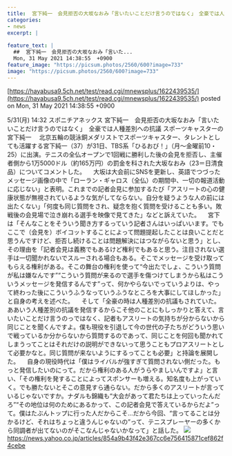 ```yaml
---
title:  宮下純一　会見拒否の大坂なおみ「言いたいことだけ言うのではなく」　全豪では人種差別への抗議  
categories:
- news
excerpt: |
  
feature_text: |
  ##  宮下純一　会見拒否の大坂なおみ「言いた...
  Mon, 31 May 2021 14:38:55  +0900
feature_image: "https://picsum.photos/2560/600?image=733"
image: "https://picsum.photos/2560/600?image=733"
---
```


[https://hayabusa9.5ch.net/test/read.cgi/mnewsplus/1622439535/](https://hayabusa9.5ch.net/test/read.cgi/mnewsplus/1622439535/)
posted on Mon, 31 May 2021 14:38:55  +0900

<!--more-->

5/31(月) 14:32 スポニチアネックス 宮下純一　会見拒否の大坂なおみ「言いたいことだけ言うのではなく」　全豪では人種差別への抗議 スポーツキャスターの宮下純一 　北京五輪の競泳銅メダリストでスポーツキャスター、タレントとしても活躍する宮下純一（37）が31日、TBS系「ひるおび！」（月〜金曜前10・25）に出演。テニスの全仏オープンで1回戦に勝利した後の会見を拒否し、主催者側から1万5000ドル（約165万円）の罰金を科された大坂なおみ（23＝日清食品）についてコメントした。 　大坂は大会前にSNSを更新し、英語でつづったメッセージ画像の中で「ローラン・ギャロス（全仏）の期間中、一切の報道活動に応じない」と表明。これまでの記者会見に参加するたび「アスリートの心の健康状態が無視されているような気がしてならない。自分を疑うような人の前には出たくない」「何度も同じ質問をされ、疑念を抱く質問を受けることも多い。敗戦後の会見場で泣き崩れる選手を映像で見てきた」などと訴えていた。 　宮下は「そんなことをそういう聞き方するっていう記者さんはいっぱいいます。でもここで（会見を）ボイコットすることによって問題提起したことは良いことだと思うんですけど、拒否し続けることは問題解決にはつながらないと思う」とし、その理由を「記者会見は義務でもあるけど権利でもあると思う。注目されない選手は一切聞かれないでスルーされる場合もある。そこでメッセージを受け取ってもらえる権利がある。そこの舞台の権利を使って“今出たでしょ、こういう質問が私は嫌なんです”“こういう質問が来るので選手を傷つけてしまうから私はこういうメッセージを発信するんです”って、何かやらないでっていうよりは、やって終わった後にこういうふうなっていうふうなところを大事にしてほしかった」と自身の考えを述べた。 　そして「全豪の時は人種差別の抗議もされていた。ああいう人種差別の抗議を発信するからこそ他のことにもしっかりと答えて、言いたいことだけ言うのっではなく、記者もアスリートの気持ちが分からないから同じことを聞くんですよ。僕も現役を引退して今の世代の子たちがどういう思いで戦っているか分からないから質問するのであって、同じことを何回も聞かれてしまうってことはそれだけの説明ができないって思うこともプロアスリートとして必要かなと。同じ質問が来ないようにするってことも必要」と持論を展開した。 　自身の現役時代は「僕はライバルが強すぎて質問されない側だった。もっと発信したいのにって。だから権利のある人がうらやましいんですよ」と言い、「その権利を発することによってスポンサーも増える。知名度も上がっていく。でも勝たないとそこの意見すら通らない。だから多くのアスリートが言っているじゃないですか。ナダルも錦織も“大会があって君たちは上っていったんだろ”“その地位は何のためにあるかって、この記者会見で答えているからだよ”って。僕はたぶんトップに行った人だからこそ…だから今回、“言ってることは分かるけど、それはちょっと違うんじゃないの”って、テニスプレーヤーの多くから同調者が出てないのがそこなんじゃないかなって」と話した。 ![](https://amd-pctr.c.yimg.jp/r/iwiz-amd/20210531-00000184-spnannex-000-4-view.jpg) https://news.yahoo.co.jp/articles/854a9b43f42e367cc6e756415871cef862f4cebe

